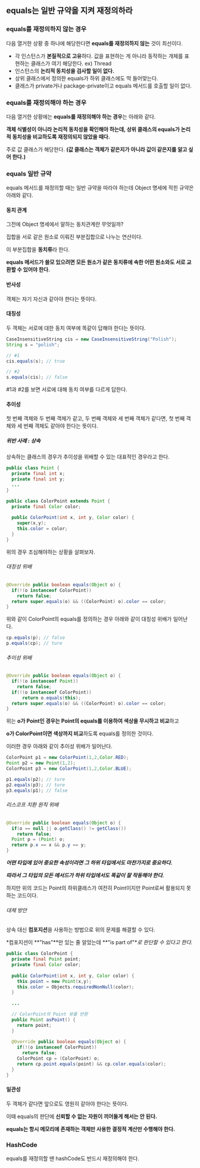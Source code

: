 ## equals는 일반 규약을 지켜 재정의하라



### equals를 재정의하지 않는 경우

다음 열거한 상황 중 하나에 해당한다면 **equals를 재정의하지 않는** 것이 최선이다.

+ 각 인스턴스가 **본질적으로 고유**하다.
  값을 표현하는 게 아니라 동작하는 개체를 표현하는 클래스가 여기 해당한다.
  ex) Thread
+ 인스턴스의 **논리적 동치성을 검사할 일이 없다.**
+ 상위 클래스에서 정의한 equals가 하위 클래스에도 딱 들어맞는다.
+ 클래스가 private거나 package-private이고 equals 메서드를 호출할 일이 없다.



### equals를 재정의해야 하는 경우

다음 열거한 상황에는 **equals를 재정의해야 하는 경우**는 아래와 같다.

**객체 식별성이 아니라 논리적 동치성을 확인해야 하는데, 상위 클래스의 equals가 논리적 동치성을 비교하도록 재정의되지 않았을 때다.**

주로 값 클래스가 해당한다. **(값 클래스는 객체가 같은지가 아니라 값이 같은지를 알고 싶어 한다.)**



### equals 일반 규약

equals 메서드를 재정의할 때는 일반 규약을 따라야 하는데 Object 명세에 적힌 규약은 아래와 같다.



#### 동치 관계

그전에 Object 명세에서 말하는 동치관계란 무엇일까?

집합을 서로 같은 원소로 이뤄진 부분집합으로 나누는 연산이다.

이 부분집합을 **동치류**라 한다.

**equals 메서드가 쓸모 있으려면 모든 원소가 같은 동치류에 속한 어떤 원소와도 서로 교환할 수 있어야 한다.**



#### 반사성

객체는 자기 자신과 같아야 한다는 뜻이다.



#### 대칭성

두 객체는 서로에 대한 동치 여부에 똑같이 답해야 한다는 뜻이다.

```java
CaseInsensitiveString cis = new CaseInsensitiveString("Polish");
String s = "polish";

// #1
cis.equals(s); // true

// #2
s.equals(cis); // false
```

#1과 #2를 보면 서로에 대해 동치 여부를 다르게 답한다.



#### 추이성

첫 번째 객체와 두 번째 객체가 같고, 두 번째 객체와 세 번째 객체가 같다면, 첫 번째 객체와 세 번째 객체도 같아야 한다는 뜻이다.



##### 위반 사례 : 상속

상속하는 클래스의 경우가 추이성을 위배할 수 있는 대표적인 경우라고 한다.

```java
public class Point {
  private final int x;
  private final int y;
  ...
}

public class ColorPoint extends Point {
  private final Color color;
  
  public ColorPoint(int x, int y, Color color) {
    super(x,y);
    this.color = color;
  }
}
```

위의 경우 조심해야하는 상황을 살펴보자.



###### 대칭성 위배

```java
@Override public boolean equals(Object o) {
  if(!(o instanceof ColorPoint))
    return false;
  return super.equals(o) && ((ColorPoint) o).color == color;
}
```

위와 같이 ColorPoint의 equals를 정의하는 경우 아래와 같이 대칭성 위배가 일어난다.

```java
cp.equals(p); // false
p.equals(cp); // ture
```



###### 추이성 위배

```java
@Override public boolean equals(Object o) {
  if(!(o instanceof Point))
    return false;
  if(!(o instanceof ColorPoint))
	  return o.equals(this); 
  return super.equals(o) && ((ColorPoint) o).color == color;
}
```

위는 **o가 Point인 경우는 Point의 equals를 이용하여 색상을 무시하고 비교**하고 

**o가 ColorPoint이면 색상까지 비교**하도록 equals를 정의한 것이다.

이러한 경우 아래와 같이 추이성 위배가 일어난다.

```java
ColorPoint p1 = new ColorPoint(1,2,Color.RED);
Point p2 = new Point(1,2);
ColorPoint p3 = new ColorPoint(1,2,Color.BLUE);

p1.equals(p2); // ture
p2.equals(p3); // ture
p3.equals(p1); // false
```



###### 리스코프 치환 원칙 위배

```java
@Override public boolean equals(Object o) {
  if(o == null || o.getClass() != getClass()) 
    return false;
  Point p = (Point) o;
  return p.x == x && p.y == y;
}
```

***어떤 타입에 있어 중요한 속성이라면 그 하위 타입에서도 마찬가지로 중요하다.***

***따라서 그 타입의 모든 메서드가 하위 타입에서도 똑같이 잘 작동해야 한다.***

하지만 위의 코드는 Point의 하위클래스가 여전히 Point이지만 Point로써 활용되지 못하는 코드이다.



###### 대체 방안

상속 대신 **컴포지션**을 사용하는 방법으로 위의 문제를 해결할 수 있다.

*컴포지션이 **"has"**만 있는 줄 알았는데 **"is part of"**로 판단할 수 있다고 한다.*

```java
public class ColorPoint {
  private final Point point;
  private final Color color;
  
  public ColorPoint(int x, int y, Color color) {
    this.point = new Point(x,y);
    this.color = Objects.requiredNonNull(color);
  }
  
  ...

  // ColorPoint의 Point 뷰를 반환
  public Point asPoint() {
    return point;
  }
  
  @Override public boolean equals(Object o) {
    if(!(o instanceof ColorPoint))
      return false;
    ColorPoint cp = (ColorPoint) o;
    return cp.point.equals(point) && cp.color.equals(color);
  }
}
```



#### 일관성

두 객체가 같다면 앞으로도 영원히 같아야 한다는 뜻이다.

이때 equals의 판단에 **신뢰할 수 없는 자원이 끼어들게 해서는 안 된다.**

**equals는 항시 메모리에 존재하는 객체만 사용한 결정적 계산만 수행해야 한다.**



### HashCode

equals를 재정의할 땐 hashCode도 반드시 재정의해야 한다.